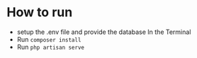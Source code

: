 # How to run

- setup the .env file and provide the database 
In the Terminal
- Run `composer install`
- Run `php artisan serve`

